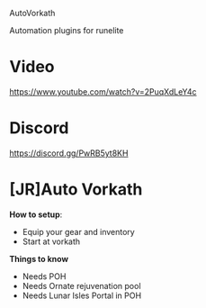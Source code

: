 AutoVorkath

Automation plugins for runelite

# Video

https://www.youtube.com/watch?v=2PuqXdLeY4c

# Discord

https://discord.gg/PwRB5yt8KH

# [JR]Auto Vorkath

**How to setup**:

- Equip your gear and inventory
- Start at vorkath

**Things to know**

- Needs POH
- Needs Ornate rejuvenation pool
- Needs Lunar Isles Portal in POH